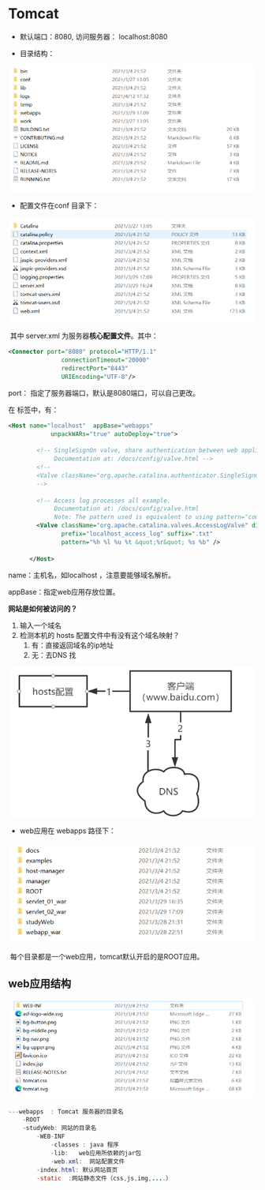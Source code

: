 # Tomcat

* 默认端口：8080, 访问服务器： localhost:8080

* 目录结构：

<img src="imgs/image-20210412173432351.png" alt="image-20210412173432351" style="zoom:80%;" />

* 配置文件在conf 目录下：

<img src="imgs/image-20210412173508478.png" alt="image-20210412173508478" style="zoom:80%;" />

​	其中 server.xml 为服务器**核心配置文件**。其中：

```xml
<Connector port="8080" protocol="HTTP/1.1"
               connectionTimeout="20000"
               redirectPort="8443" 
               URIEncoding="UTF-8"/>
```

port： 指定了服务器端口，默认是8080端口，可以自己更改。

在<Engine> 标签中，有：

```xml
<Host name="localhost"  appBase="webapps"
            unpackWARs="true" autoDeploy="true">

        <!-- SingleSignOn valve, share authentication between web applications
             Documentation at: /docs/config/valve.html -->
        <!--
        <Valve className="org.apache.catalina.authenticator.SingleSignOn" />
        -->

        <!-- Access log processes all example.
             Documentation at: /docs/config/valve.html
             Note: The pattern used is equivalent to using pattern="common" -->
        <Valve className="org.apache.catalina.valves.AccessLogValve" directory="logs"
               prefix="localhost_access_log" suffix=".txt"
               pattern="%h %l %u %t &quot;%r&quot; %s %b" />

      </Host>
```

name：主机名，如localhost ，注意要能够域名解析。

appBase：指定web应用存放位置。

**网站是如何被访问的？**

1. 输入一个域名
2. 检测本机的 hosts 配置文件中有没有这个域名映射？
   1. 有：直接返回域名的ip地址
   2. 无：去DNS 找

<img src="imgs/image-20210412175607991.png" alt="image-20210412175607991" style="zoom:80%;" />

* web应用在 webapps 路径下：

<img src="imgs/image-20210412173822711.png" alt="image-20210412173822711" style="zoom:80%;" />

​	每个目录都是一个web应用，tomcat默认开启的是ROOT应用。



## web应用结构

<img src="imgs/image-20210412175830905.png" alt="image-20210412175830905" style="zoom:80%;" />

```java
---webapps  : Tomcat 服务器的目录名
    -ROOT
    -studyWeb: 网站的目录名
        -WEB-INF
        	-classes : java 程序
            -lib:   web应用所依赖的jar包
            -web.xml:  网站配置文件
        -index.html: 默认网站首页
        -static  :网站静态文件（css,js,img,....）
```



